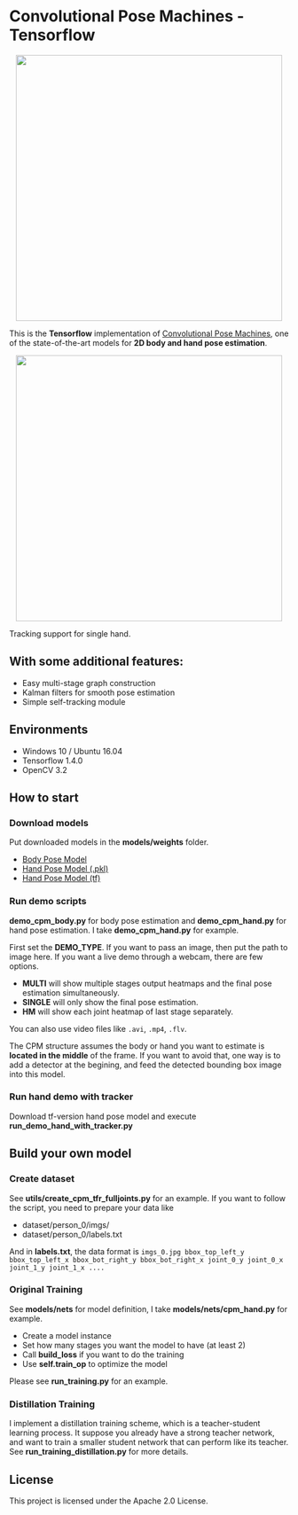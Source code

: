 # Convolutional Pose Machines - Tensorflow

<p align="center">
    <img src="https://github.com/timctho/ConvolutionalPoseMachines-Tensorflow/raw/master/cpm_hand.gif", width="480">
</p>

This is the **Tensorflow** implementation of [Convolutional Pose Machines](https://github.com/shihenw/convolutional-pose-machines-release), one of the state-of-the-art models for **2D body and hand pose estimation**.

<p align="center">
    <img src="https://github.com/timctho/ConvolutionalPoseMachines-Tensorflow/raw/master/cpm_hand_with_tracker.gif", width="480">
</p>

Tracking support for single hand.

## With some additional features:
 - Easy multi-stage graph construction
 - Kalman filters for smooth pose estimation
 - Simple self-tracking module

## Environments
 - Windows 10 / Ubuntu 16.04
 - Tensorflow 1.4.0
 - OpenCV 3.2

## How to start
### Download models
Put downloaded models in the **models/weights** folder.
 - [Body Pose Model](https://drive.google.com/open?id=0Bx1hAYkcBwqnX01MN3hoUk1kUjA)
 - [Hand Pose Model (.pkl)](https://drive.google.com/open?id=0Bx1hAYkcBwqnSU9lSm5Ya3B1VTg)
 - [Hand Pose Model (tf)]()

### Run demo scripts
**demo_cpm_body.py** for body pose estimation and **demo_cpm_hand.py** for hand pose estimation. 
I take **demo_cpm_hand.py** for example.

First set the **DEMO_TYPE**. If you want to pass an image, then put the path to image here. 
If you want a live demo through a webcam, there are few options. 
 - **MULTI** will show multiple stages output heatmaps and the final pose estimation simultaneously. 
 - **SINGLE** will only show the final pose estimation. 
 - **HM** will show each joint heatmap of last stage separately.

You can also use video files like `.avi`, `.mp4`, `.flv`.

The CPM structure assumes the body or hand you want to estimate is **located in the middle** of the frame.
If you want to avoid that, one way is to add a detector at the begining, and feed the detected bounding box image into this model.

### Run hand demo with tracker
Download tf-version hand pose model and execute **run_demo_hand_with_tracker.py**

## Build your own model
### Create dataset
See **utils/create_cpm_tfr_fulljoints.py** for an example.
If you want to follow the script, you need to prepare your data like
 - dataset/person_0/imgs/
 - dataset/person_0/labels.txt

And in **labels.txt**, the data format is
`imgs_0.jpg bbox_top_left_y bbox_top_left_x bbox_bot_right_y bbox_bot_right_x joint_0_y joint_0_x joint_1_y joint_1_x ....`

### Original Training
See **models/nets** for model definition, I take **models/nets/cpm_hand.py** for example.
 - Create a model instance
 - Set how many stages you want the model to have (at least 2)
 - Call **build_loss** if you want to do the training
 - Use **self.train_op** to optimize the model

Please see **run_training.py** for an example.

### Distillation Training
I implement a distillation training scheme, which is a teacher-student learning process.
It suppose you already have a strong teacher network, and want to train a smaller student network that can perform like its teacher.
See **run_training_distillation.py** for more details.

## License

This project is licensed under the Apache 2.0 License.
